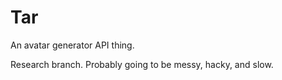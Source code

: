 Tar
===
An avatar generator API thing.

Research branch. Probably going to be messy, hacky, and slow.
